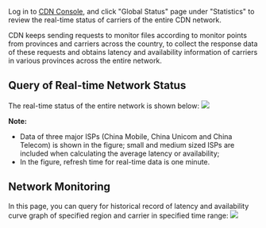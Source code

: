 Log in to [CDN Console](https://console.cloud.tencent.com/cdn), and click "Global Status" page under "Statistics" to review the real-time status of carriers of the entire CDN network.

CDN keeps sending requests to monitor files according to monitor points from provinces and carriers across the country, to collect the response data of these requests and obtains latency and availability information of carriers in various provinces across the entire network.

## Query of Real-time Network Status
The real-time status of the entire network is shown below:
![](https://mc.qcloudimg.com/static/img/e8d3049c3e98f22e457fb8fbc61b0ee2/1.png)

**Note:**

+ Data of three major ISPs (China Mobile, China Unicom and China Telecom) is shown in the figure; small and medium sized ISPs are included when calculating the average latency or availability;
+ In the figure, refresh time for real-time data is one minute.

## Network Monitoring
In this page, you can query for historical record of latency and availability curve graph of specified region and carrier in specified time range:
![](https://mc.qcloudimg.com/static/img/a87da04d5cc1d2bcd5858aa65a2c1fb3/2.png)
